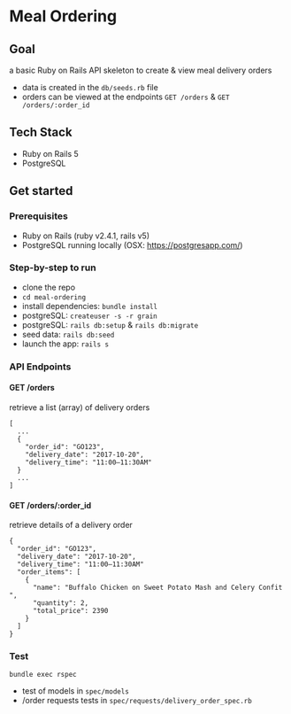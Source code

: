 # Meal Ordering

## Goal

a basic Ruby on Rails API skeleton to create & view meal delivery orders
- data is created in the `db/seeds.rb` file
- orders can be viewed at the endpoints `GET /orders` & `GET /orders/:order_id`


## Tech Stack

- Ruby on Rails 5
- PostgreSQL


## Get started

### Prerequisites

- Ruby on Rails (ruby v2.4.1, rails v5)
- PostgreSQL running locally (OSX: https://postgresapp.com/)

### Step-by-step to run

- clone the repo
- `cd meal-ordering`
- install dependencies: `bundle install`
- postgreSQL: `createuser -s -r grain`
- postgreSQL: `rails db:setup` & `rails db:migrate`
- seed data: `rails db:seed`
- launch the app: `rails s`


### API Endpoints

#### GET /orders

retrieve a list (array) of delivery orders
```
[
  ...
  {
    "order_id": "GO123",
    "delivery_date": "2017-10-20",
    "delivery_time": "11:00–11:30AM"
  }
  ...
]
```

#### GET /orders/:order_id

retrieve details of a delivery order
```
{
  "order_id": "GO123",
  "delivery_date": "2017-10-20",
  "delivery_time": "11:00–11:30AM"
  "order_items": [
    {
      "name": "Buffalo Chicken on Sweet Potato Mash and Celery Confit ",
      "quantity": 2,
      "total_price": 2390
    }
  ]
}
```


### Test

```
bundle exec rspec
```

- test of models in `spec/models`
- /order requests tests in `spec/requests/delivery_order_spec.rb`

